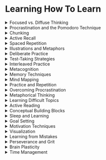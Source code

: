 # Learning How To Learn
<details>

<summary>Focused vs. Diffuse Thinking</summary>

- Understanding the two modes of thinking for problem-solving.

- Enhancing problem-solving skills by switching between modes.

- Optimizing learning by using the appropriate mode for a task.

</details>

<details>

<summary>Procrastination and the Pomodoro Technique</summary>

- Addressing procrastination and using the Pomodoro Technique.

- Enhancing productivity by breaking work into short, focused intervals.

- Optimizing time management for efficient learning.

</details>

<details>

<summary>Chunking</summary>

- Breaking down complex information into manageable chunks.

- Enhancing memory and comprehension by simplifying data.

- Accelerating learning by making information more digestible.

</details>

<details>

<summary>Active Recall</summary>

- Recalling information from memory instead of passive review.

- Strengthening memory retrieval by active engagement.

- Enhancing learning efficiency through self-testing.

</details>

<details>

<summary>Spaced Repetition</summary>

- Revisiting and practicing learned material over time.

- Improving long-term retention and proficiency.

- Accelerating learning through spaced review.

</details>

<details>

<summary>Illustrations and Metaphors</summary>

- Using visual aids and metaphors to aid understanding.

- Enhancing comprehension through visual and creative associations.

- Optimizing learning through visual aids.

</details>

<details>

<summary>Deliberate Practice</summary>

- Engaging in focused, goal-oriented practice for skill improvement.

- Accelerating skill acquisition through purposeful practice.

- Optimizing skill development through deliberate effort.

</details>

<details>

<summary>Test-Taking Strategies</summary>

- Applying strategies for effective test-taking.

- Enhancing test performance through specific techniques.

- Optimizing test preparation and execution.

</details>

<details>

<summary>Interleaved Practice</summary>

- Mixing different topics or subjects during study sessions.

- Enhancing learning by forcing the brain to differentiate and compare.

- Accelerating comprehension through interleaved learning.

</details>

<details>

<summary>Metacognition</summary>

- Thinking about one's own thinking and learning process.

- Enhancing learning by self-awareness and self-regulation.

- Accelerating learning by reflecting on learning strategies.

</details>

<details>

<summary>Memory Techniques</summary>

- Applying memory techniques for vocabulary retention.

- Accelerating language acquisition by improving memory skills.

- Effective language learning through mnemonic devices.

</details>

<details>

<summary>Mind Mapping</summary>

- Creating visual representations of concepts and ideas.

- Enhancing comprehension through graphical organization.

- Optimizing learning through visual mapping.

</details>

<details>

<summary>Practice and Repetition</summary>

- Repeating and practicing to reinforce learning.

- Improving proficiency through repetitive drills.

- Accelerating learning by consistent practice.

</details>

<details>

<summary>Overcoming Procrastination</summary>

- Strategies to overcome procrastination and stay focused.

- Enhancing productivity by tackling procrastination tendencies.

- Optimizing time management for efficient learning.

</details>

<details>

<summary>Metaphorical Thinking</summary>

- Using metaphors to simplify complex concepts.

- Enhancing comprehension through metaphorical associations.

- Optimizing learning by making abstract ideas more relatable.

</details>

<details>

<summary>Learning Difficult Topics</summary>

- Approaches to tackle challenging or uninteresting subjects.

- Enhancing motivation and engagement for tough topics.

- Optimizing learning by breaking down barriers.

</details>

<details>

<summary>Active Reading</summary>

- Engaging with the text through questions and discussion.

- Enhancing comprehension by interacting with the material.

- Optimizing learning through active reading.

</details>

<details>

<summary>Conceptual Building Blocks</summary>

- Breaking down complex ideas into simpler components for better understanding.

- Enhancing comprehension by deconstructing complex topics.

- Accelerating thinking through systematic analysis.

</details>

<details>

<summary>Sleep and Learning</summary>

- The importance of sleep for memory consolidation and learning.

- Enhancing retention by ensuring adequate sleep.

- Optimizing learning by prioritizing quality rest.

</details>

<details>

<summary>Goal Setting</summary>

- Setting clear and achievable learning goals.

- Enhancing motivation and focus through goal-oriented learning.

- Accelerating progress by having specific objectives.

</details>

<details>

<summary>Motivation Techniques</summary>

- Strategies to boost and sustain motivation.

- Enhancing perseverance and commitment to learning.

- Optimizing motivation for consistent effort.

</details>

<details>

<summary>Visualization</summary>

- Using mental imagery to enhance learning and memory.

- Enhancing memory retention through visual associations.

- Optimizing learning through visualization techniques.

</details>

<details>

<summary>Learning from Mistakes</summary>

- Embracing errors as opportunities for growth and learning.

- Enhancing progress by learning from failures.

- Optimizing learning by seeing mistakes as part of the process.

</details>

<details>

<summary>Perseverance and Grit</summary>

- Cultivating resilience and determination in learning.

- Enhancing success by developing perseverance and grit.

- Optimizing learning through a strong work ethic.

</details>

<details>

<summary>Brain Plasticity</summary>

- Understanding the brain's ability to change and adapt.

- Enhancing learning by leveraging the brain's plasticity.

- Optimizing learning through neuroplasticity principles.

</details>

<details>

<summary>Time Management</summary>

- Allocating time effectively for skill development.

- Accelerating learning through time optimization.

- Effective time utilization for quick progress.

</details>

